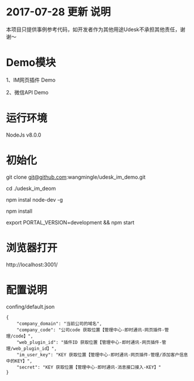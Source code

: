2017-07-28 更新
说明
=============================
本项目只提供事例参考代码，如开发者作为其他用途Udesk不承担其他责任，谢谢～

Demo模块
=============================
1、IM网页插件 Demo

2、微信API Demo

运行环境
=============================
NodeJs v8.0.0

初始化
=============================
git clone git@github.com:wangmingle/udesk_im_demo.git

cd ./udesk_im_deom

npm instal node-dev -g

npm install

export PORTAL_VERSION=development && npm start

浏览器打开
=============================
http://localhost:3001/



配置说明
=============================
confing/default.json

```
{
    "company_domain": "当前公司的域名",
    "company_code": "公司code 获取位置【管理中心-即时通讯-网页插件-管理/code】",
    "web_plugin_id": "插件ID 获取位置【管理中心-即时通讯-网页插件-管理/web_plugin_id】",
    "im_user_key": "KEY 获取位置【管理中心-即时通讯-网页插件-管理/添加客户信息中的KEY】",
    "secret": "KEY 获取位置【管理中心-即时通讯-消息接口接入-KEY】"
}
```
